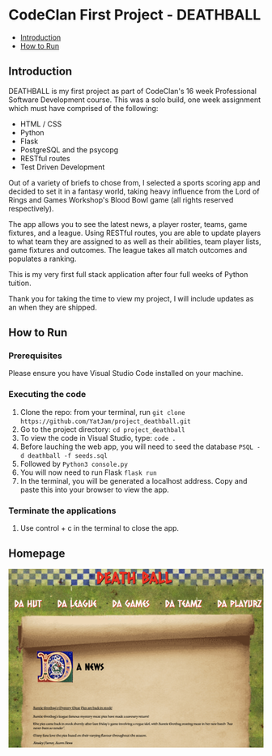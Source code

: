 # CodeClan First Project - DEATHBALL

* [Introduction](#introduction)
* [How to Run](#howtorun)


## Introduction

DEATHBALL is my first project as part of CodeClan's 16 week Professional Software Development course. This was a solo build, one week assignment which must have comprised of the following:
* HTML / CSS
* Python
* Flask
* PostgreSQL and the psycopg
* RESTful routes
* Test Driven Development

Out of a variety of briefs to chose from, I selected a sports scoring app and decided to set it in a fantasy world, taking heavy influence from the Lord of Rings and Games Workshop's Blood Bowl game (all rights reserved respectively).

The app allows you to see the latest news, a player roster, teams, game fixtures, and a league. Using RESTful routes, you are able to update players to what team they are assigned to as well as their abilities, team player lists, game fixtures and outcomes. The league takes all match outcomes and populates a ranking.

This is my very first full stack application after four full weeks of Python tuition.

Thank you for taking the time to view my project, I will include updates as an when they are shipped.

## How to Run
### Prerequisites
Please ensure you have Visual Studio Code installed on your machine.

### Executing the code
1. Clone the repo: from your terminal, run `git clone https://github.com/YatJam/project_deathball.git`
1. Go to the project directory: `cd project_deathball`
1. To view the code in Visual Studio, type: `code .`
1. Before lauching the web app, you will need to seed the database
    `PSQL -d deathball -f seeds.sql`
1. Followed by `Python3 console.py`
1. You will now need to run Flask `flask run`
1. In the terminal, you will be generated a localhost address. Copy and paste this into your browser to view the app.
    

### Terminate the applications
1. Use control + c in the terminal to close the app.

## Homepage
![alt text](/static/images/homepage.png)


